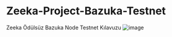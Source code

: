 # Zeeka-Project-Bazuka-Testnet
Zeeka Ödülsüz Bazuka Node Testnet Kılavuzu
![image](https://user-images.githubusercontent.com/98783018/189006873-f2a1cb6f-894d-477a-8e10-4b070845f140.png)
